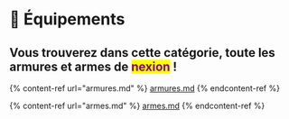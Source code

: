 # 👕 Équipements

## Vous trouverez dans cette catégorie, toute les armures et armes de <mark style="color:purple;">nexion</mark> !&#x20;

{% content-ref url="armures.md" %}
[armures.md](armures.md)
{% endcontent-ref %}

{% content-ref url="armes.md" %}
[armes.md](armes.md)
{% endcontent-ref %}
